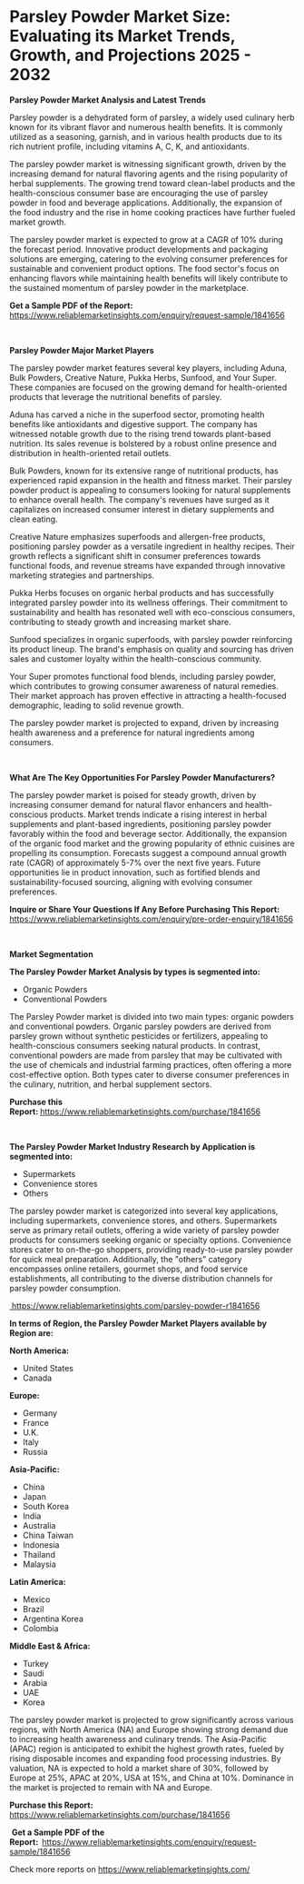 <p><h1>Parsley Powder Market Size: Evaluating its Market Trends, Growth, and Projections 2025 - 2032</h1></p><p><strong>Parsley Powder Market Analysis and Latest Trends</strong></p>
<p><p>Parsley powder is a dehydrated form of parsley, a widely used culinary herb known for its vibrant flavor and numerous health benefits. It is commonly utilized as a seasoning, garnish, and in various health products due to its rich nutrient profile, including vitamins A, C, K, and antioxidants.</p><p>The parsley powder market is witnessing significant growth, driven by the increasing demand for natural flavoring agents and the rising popularity of herbal supplements. The growing trend toward clean-label products and the health-conscious consumer base are encouraging the use of parsley powder in food and beverage applications. Additionally, the expansion of the food industry and the rise in home cooking practices have further fueled market growth.</p><p>The parsley powder market is expected to grow at a CAGR of 10% during the forecast period. Innovative product developments and packaging solutions are emerging, catering to the evolving consumer preferences for sustainable and convenient product options. The food sector's focus on enhancing flavors while maintaining health benefits will likely contribute to the sustained momentum of parsley powder in the marketplace.</p></p>
<p><strong>Get a Sample PDF of the Report:&nbsp;</strong> <a href="https://www.reliablemarketinsights.com/enquiry/request-sample/1841656?utm_campaign=1994&utm_medium=2&utm_source=Github&utm_content=ia&utm_term=14022025&utm_id=parsley-powder">https://www.reliablemarketinsights.com/enquiry/request-sample/1841656</a></p>
<p>&nbsp;</p>
<p><strong>Parsley Powder Major Market Players</strong></p>
<p><p>The parsley powder market features several key players, including Aduna, Bulk Powders, Creative Nature, Pukka Herbs, Sunfood, and Your Super. These companies are focused on the growing demand for health-oriented products that leverage the nutritional benefits of parsley.</p><p>Aduna has carved a niche in the superfood sector, promoting health benefits like antioxidants and digestive support. The company has witnessed notable growth due to the rising trend towards plant-based nutrition. Its sales revenue is bolstered by a robust online presence and distribution in health-oriented retail outlets.</p><p>Bulk Powders, known for its extensive range of nutritional products, has experienced rapid expansion in the health and fitness market. Their parsley powder product is appealing to consumers looking for natural supplements to enhance overall health. The company's revenues have surged as it capitalizes on increased consumer interest in dietary supplements and clean eating.</p><p>Creative Nature emphasizes superfoods and allergen-free products, positioning parsley powder as a versatile ingredient in healthy recipes. Their growth reflects a significant shift in consumer preferences towards functional foods, and revenue streams have expanded through innovative marketing strategies and partnerships.</p><p>Pukka Herbs focuses on organic herbal products and has successfully integrated parsley powder into its wellness offerings. Their commitment to sustainability and health has resonated well with eco-conscious consumers, contributing to steady growth and increasing market share.</p><p>Sunfood specializes in organic superfoods, with parsley powder reinforcing its product lineup. The brand's emphasis on quality and sourcing has driven sales and customer loyalty within the health-conscious community.</p><p>Your Super promotes functional food blends, including parsley powder, which contributes to growing consumer awareness of natural remedies. Their market approach has proven effective in attracting a health-focused demographic, leading to solid revenue growth.</p><p>The parsley powder market is projected to expand, driven by increasing health awareness and a preference for natural ingredients among consumers.</p></p>
<p>&nbsp;</p>
<p><strong>What Are The Key Opportunities For Parsley Powder Manufacturers?</strong></p>
<p><p>The parsley powder market is poised for steady growth, driven by increasing consumer demand for natural flavor enhancers and health-conscious products. Market trends indicate a rising interest in herbal supplements and plant-based ingredients, positioning parsley powder favorably within the food and beverage sector. Additionally, the expansion of the organic food market and the growing popularity of ethnic cuisines are propelling its consumption. Forecasts suggest a compound annual growth rate (CAGR) of approximately 5-7% over the next five years. Future opportunities lie in product innovation, such as fortified blends and sustainability-focused sourcing, aligning with evolving consumer preferences.</p></p>
<p><strong>Inquire or Share Your Questions If Any Before Purchasing This Report:</strong> <a href="https://www.reliablemarketinsights.com/enquiry/pre-order-enquiry/1841656?utm_campaign=1994&utm_medium=2&utm_source=Github&utm_content=ia&utm_term=14022025&utm_id=parsley-powder">https://www.reliablemarketinsights.com/enquiry/pre-order-enquiry/1841656</a></p>
<p>&nbsp;</p>
<p><strong>Market Segmentation</strong></p>
<p><strong>The Parsley Powder Market Analysis by types is segmented into:</strong></p>
<p><ul><li>Organic Powders</li><li>Conventional Powders</li></ul></p>
<p><p>The Parsley Powder market is divided into two main types: organic powders and conventional powders. Organic parsley powders are derived from parsley grown without synthetic pesticides or fertilizers, appealing to health-conscious consumers seeking natural products. In contrast, conventional powders are made from parsley that may be cultivated with the use of chemicals and industrial farming practices, often offering a more cost-effective option. Both types cater to diverse consumer preferences in the culinary, nutrition, and herbal supplement sectors.</p></p>
<p><strong>Purchase this Report:&nbsp;</strong><a href="https://www.reliablemarketinsights.com/purchase/1841656?utm_campaign=1994&utm_medium=2&utm_source=Github&utm_content=ia&utm_term=14022025&utm_id=parsley-powder">https://www.reliablemarketinsights.com/purchase/1841656</a></p>
<p>&nbsp;</p>
<p><strong>The Parsley Powder Market Industry Research by Application is segmented into:</strong></p>
<p><ul><li>Supermarkets</li><li>Convenience stores</li><li>Others</li></ul></p>
<p><p>The parsley powder market is categorized into several key applications, including supermarkets, convenience stores, and others. Supermarkets serve as primary retail outlets, offering a wide variety of parsley powder products for consumers seeking organic or specialty options. Convenience stores cater to on-the-go shoppers, providing ready-to-use parsley powder for quick meal preparation. Additionally, the "others" category encompasses online retailers, gourmet shops, and food service establishments, all contributing to the diverse distribution channels for parsley powder consumption.</p></p>
<p><a href="https://www.reliablemarketinsights.com/parsley-powder-r1841656?utm_campaign=1994&utm_medium=2&utm_source=Github&utm_content=ia&utm_term=14022025&utm_id=parsley-powder">&nbsp;https://www.reliablemarketinsights.com/parsley-powder-r1841656</a></p>
<p><strong>In terms of Region, the Parsley Powder Market Players available by Region are:</strong></p>
<p>
    <p> <strong> North America: </strong>
        <ul>
            <li>United States</li>
            <li>Canada</li>
        </ul>
        </p> 
    <p> <strong> Europe: </strong>
        <ul>
            <li>Germany</li>
            <li>France</li>
            <li>U.K.</li>
            <li>Italy</li>
            <li>Russia</li>
        </ul>
        </p> 
    <p> <strong> Asia-Pacific: </strong>
        <ul>
            <li>China</li>
            <li>Japan</li>
            <li>South Korea</li>
            <li>India</li>
            <li>Australia</li>
            <li>China Taiwan</li>
            <li>Indonesia</li>
            <li>Thailand</li>
            <li>Malaysia</li>
        </ul>
        </p> 
    <p> <strong> Latin America: </strong>
        <ul>
            <li>Mexico</li>
            <li>Brazil</li>
            <li>Argentina Korea</li>
            <li>Colombia</li>
        </ul>
        </p> 
    <p> <strong> Middle East & Africa: </strong>
        <ul>
            <li>Turkey</li>
            <li>Saudi</li>
            <li>Arabia</li>
            <li>UAE</li>
            <li>Korea</li>
        </ul>
    </p>
    </p>
<p><p>The parsley powder market is projected to grow significantly across various regions, with North America (NA) and Europe showing strong demand due to increasing health awareness and culinary trends. The Asia-Pacific (APAC) region is anticipated to exhibit the highest growth rates, fueled by rising disposable incomes and expanding food processing industries. By valuation, NA is expected to hold a market share of 30%, followed by Europe at 25%, APAC at 20%, USA at 15%, and China at 10%. Dominance in the market is projected to remain with NA and Europe.</p></p>
<p><strong>Purchase this Report: </strong><a href="https://www.reliablemarketinsights.com/purchase/1841656?utm_campaign=1994&utm_medium=2&utm_source=Github&utm_content=ia&utm_term=14022025&utm_id=parsley-powder">https://www.reliablemarketinsights.com/purchase/1841656</a></p>
<p>&nbsp;<strong>Get a Sample PDF of the Report:&nbsp;&nbsp;</strong><a href="https://www.reliablemarketinsights.com/enquiry/request-sample/1841656?utm_campaign=1994&utm_medium=2&utm_source=Github&utm_content=ia&utm_term=14022025&utm_id=parsley-powder">https://www.reliablemarketinsights.com/enquiry/request-sample/1841656</a></p>
<p><strong></strong></p>
<p>Check more reports on <a href="https://www.reliablemarketinsights.com/?utm_campaign=1994&utm_medium=2&utm_source=Github&utm_content=ia&utm_term=14022025&utm_id=parsley-powder">https://www.reliablemarketinsights.com/</a></p>